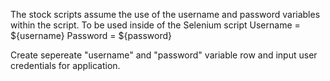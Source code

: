The stock scripts assume the use of the username and password variables within the script. 
To be used inside of the Selenium script
Username = ${username}
Password = ${password}

Create sepereate "username" and "password" variable row and input user credentials for application.
